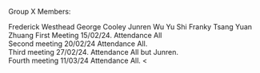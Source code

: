 Group X Members:

 Frederick Westhead
 George Cooley
 Junren Wu
 Yu Shi
 Franky Tsang
 Yuan Zhuang
 First Meeting 15/02/24. Attendance All <br>
 Second meeting 20/02/24 Attendance All. <br>
 Third meeting 27/02/24. Attendance All but Junren. <br>
 Fourth meeting 11/03/24 Attendance All. <
